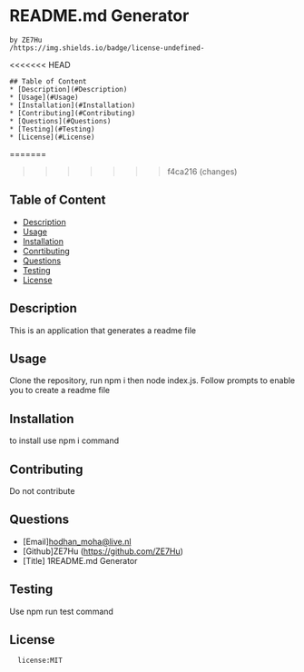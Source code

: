 # README.md Generator
    by ZE7Hu
    /https://img.shields.io/badge/license-undefined-
<<<<<<< HEAD
    
    ## Table of Content
    * [Description](#Description)
    * [Usage](#Usage)
    * [Installation](#Installation)
    * [Contributing](#Contributing)
    * [Questions](#Questions)
    * [Testing](#Testing)
    * [License](#License)
=======
>>>>>>> f4ca216 (changes)
    

  ## Table of Content
  * [Description](#Description)
  * [Usage](#Usage)
  * [Installation](#Installation)
  * [Conrtibuting](#Contributing)
  * [Questions](#Questions)
  * [Testing](#Testing)
  * [License](#License)



  ## Description
  This is an application that generates a readme file

  ## Usage
  Clone the repository, run npm i then node index.js. Follow prompts to enable you to create a readme file

  ## Installation
  to install use npm i command

  ## Contributing
  Do not contribute

  ## Questions
  * [Email]hodhan_moha@live.nl
  * [Github]ZE7Hu (https://github.com/ZE7Hu)
  * [Title] 1README.md Generator
  

  ## Testing
  Use npm run test command
  ## License
      license:MIT
  
